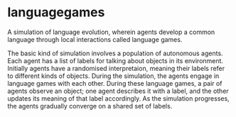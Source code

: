 # languagegames
A simulation of language evolution, wherein agents develop a common language through local interactions called language games.

The basic kind of simulation involves a population of autonomous agents.
Each agent has a list of labels for talking about objects in its environment.
Initially agents have a randomised interpretaion, meaning their labels refer to different kinds of objects.
During the simulation, the agents engage in language games with each other.
During these language games, a pair of agents observe an object; one agent describes it with a label, and the other updates its meaning of that label accordingly.
As the simulation progresses, the agents gradually converge on a shared set of labels.
